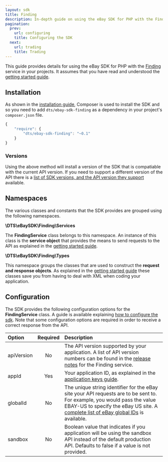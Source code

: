 ```yaml
---
layout: sdk
title: Finding
description: In-depth guide on using the eBay SDK for PHP with the Finding service.
pagination:
  prev:
    url: configuring
    title: Configuring the SDK
  next:
    url: trading
    title: Trading
---
```

This guide provides details for using the eBay SDK for PHP with the [Finding](http://developer.ebay.com/Devzone/finding/Concepts/FindingAPIGuide.html) service in your projects. It assumes that you have read and understood the [getting started guide](/sdk/guides/getting_started.html).

## Installation

As shown in the [installation guide](/sdk/guides/installation.html), Composer is used to install the SDK and so you need to add `dts/ebay-sdk-finding` as a dependency in your project's `composer.json` file.

```javascript
{
    "require": {
        "dts/ebay-sdk-finding": "~0.1"
    }
}
```

### Versions

Using the above method will install a version of the SDK that is compatiable with the current API version. If you need to support a different version of the API there is a [list of SDK versions, and the API version they support](/sdk/guides/versions.html#finding) available.

## Namespaces

The various classes and constants that the SDK provides are grouped using the following namespaces.

**\DTS\eBaySDK\Finding\Services**

The **FindingService** class belongs to this namespace. An instance of this class is the **service object** that provides the means to send requests to the API as explained in the [getting started guide](/sdk/guides/getting_started.html#service-object).

**\DTS\eBaySDK\Finding\Types**

This namespace groups the classes that are used to construct the **request and response objects**. As explained in the [getting started guide](/sdk/guides/getting_started.html#request-object) these classes save you from having to deal with XML when coding your application.

## Configuration

The SDK provides the following configuration options for the **FindingService** class. A guide is available explaining [how to configure the sdk](/sdk/guides/configuring.html). Note that some configuration options are required in order to receive a correct response from the API.

| Option     | Required | Description |
|:-----------|:--------:|:------------|
| apiVersion | No       | The API version supported by your application. A list of API version numbers can be found in the [release notes](http://developer.ebay.com/DevZone/finding/ReleaseNotes.html) for the Finding service. |
| appId      | Yes      | Your application ID, as explained in the [application keys guide](/sdk/guides/application_keys.html). |
| globalId   | No       | The unique string identifier for the eBay site your API requests are to be sent to. For example, you would pass the value EBAY-US to specify the eBay US site. A [complete list of eBay global IDs](http://developer.ebay.com/devzone/finding/Concepts/SiteIDToGlobalID.html) is available. |
| sandbox   | No       | Boolean value that indicates if you application will be using the sandbox API instead of the default production API. Defaults to false if a value is not provided. |
